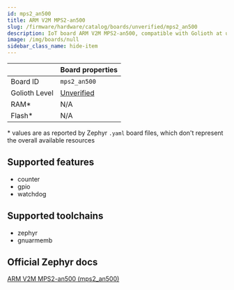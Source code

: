 ```yaml
---
id: mps2_an500
title: ARM V2M MPS2-an500
slug: /firmware/hardware/catalog/boards/unverified/mps2_an500
description: IoT board ARM V2M MPS2-an500, compatible with Golioth at unverified level.
image: /img/boards/null
sidebar_class_name: hide-item
---
```


[//]: # (This is an auto-generated file, do not edit! Changes to it will be lost upon re-generation)



|                | Board properties     |
| -------------  | -------------------- |
| Board ID       | `mps2_an500` |
| Golioth Level  | [Unverified](/firmware/hardware#unverified-boards) |
| RAM*           | N/A |
| Flash*         | N/A |

\* values are as reported by Zephyr `.yaml` board files, which don't represent the overall available resources



## Supported features

* counter
* gpio
* watchdog

## Supported toolchains

* zephyr
* gnuarmemb

## Official Zephyr docs

[ARM V2M MPS2-an500 (mps2_an500)](https://docs.zephyrproject.org/latest/boards/arm/mps2/doc/index.html)
